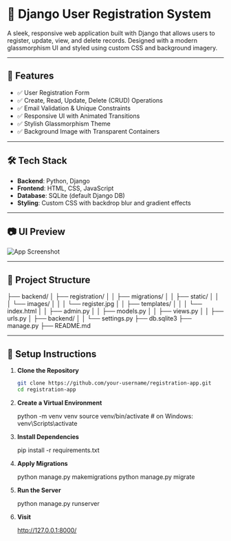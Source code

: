 # 📝 Django User Registration System

A sleek, responsive web application built with Django that allows users to register, update, view, and delete records. Designed with a modern glassmorphism UI and styled using custom CSS and background imagery.

---

## 🚀 Features

- ✅ User Registration Form
- ✅ Create, Read, Update, Delete (CRUD) Operations
- ✅ Email Validation & Unique Constraints
- ✅ Responsive UI with Animated Transitions
- ✅ Stylish Glassmorphism Theme
- ✅ Background Image with Transparent Containers

---

## 🛠 Tech Stack

- **Backend**: Python, Django
- **Frontend**: HTML, CSS, JavaScript
- **Database**: SQLite (default Django DB)
- **Styling**: Custom CSS with backdrop blur and gradient effects

---

## 📷 UI Preview

![App Screenshot](static/images/register.jpg)

---

## 📁 Project Structure

├── backend/ │ ├── registration/ │ │ ├── migrations/ │ │ ├── static/ │ │ │ └── images/ │ │ │ └── register.jpg │ │ ├── templates/ │ │ │ └── index.html │ │ ├── admin.py │ │ ├── models.py │ │ ├── views.py │ │ ├── urls.py │ ├── backend/ │ │ └── settings.py ├── db.sqlite3 ├── manage.py ├── README.md



---

## 🔧 Setup Instructions

1. **Clone the Repository**
   ```bash
   git clone https://github.com/your-username/registration-app.git
   cd registration-app
   
2. **Create a Virtual Environment**

    python -m venv venv
    source venv/bin/activate  # on Windows: venv\Scripts\activate

4. **Install Dependencies**

    pip install -r requirements.txt

5. **Apply Migrations**

    python manage.py makemigrations
    python manage.py migrate
   
7. **Run the Server**

    python manage.py runserver
   
9. **Visit**
   
    http://127.0.0.1:8000/
